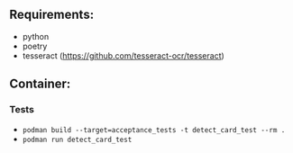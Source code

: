 ## Requirements:

- python
- poetry
- tesseract (https://github.com/tesseract-ocr/tesseract)

## Container:

### Tests
- `podman build --target=acceptance_tests -t detect_card_test --rm .`
- `podman run detect_card_test`
